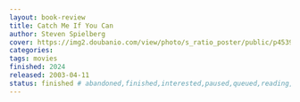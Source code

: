 ```yaml
---
layout: book-review
title: Catch Me If You Can
author: Steven Spielberg
cover: https://img2.doubanio.com/view/photo/s_ratio_poster/public/p453924541.webp
categories: 
tags: movies
finished: 2024
released: 2003-04-11
status: finished # abandoned,finished,interested,paused,queued,reading,reread
---
```

